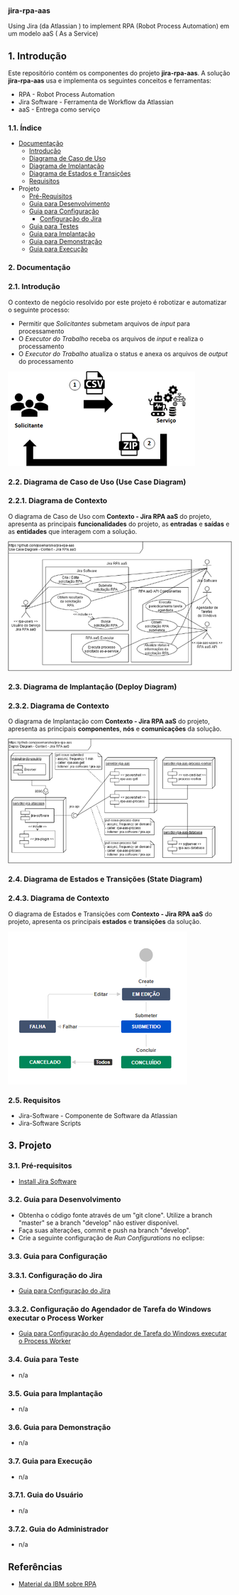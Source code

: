 ### jira-rpa-aas
Using Jira (da Atlassian ) to implement RPA (Robot Process Automation) em um modelo aaS ( As a Service)

## 1. Introdução

Este repositório contém os componentes do projeto **jira-rpa-aas**. A solução **jira-rpa-aas** usa e implementa os seguintes conceitos e ferramentas:
* RPA - Robot Process Automation
* Jira Software - Ferramenta de Workflow da Atlassian
* aaS - Entrega como serviço

### 1.1. Índice

* [Documentação](#2-documentação)
  * [Introdução](#21-introdução)
  * [Diagrama de Caso de Uso](#22-diagrama-de-caso-de-uso-use-case-diagram)
  * [Diagrama de Implantação](#23-diagrama-de-implantação-deploy-diagram)
  * [Diagrama de Estados e Transições](#24-diagrama-de-estados-e-transições-state-diagram)
  * [Requisitos](#25-requisitos)
* Projeto
  * [Pré-Requisitos](#31-pré-requisitos)
  * [Guia para Desenvolvimento](#32-guia-para-desenvolvimento)
  * [Guia para Configuração](#33-guia-para-configuração)
    * [Configuração do Jira](#331-configuração-do-jira)
  * [Guia para Testes](#34-guia-para-teste)
  * [Guia para Implantação](#35-guia-para-implantação)
  * [Guia para Demonstração](#36-guia-para-demonstração)
  * [Guia para Execução](#37-guia-para-execução)


### 2. Documentação

### 2.1. Introdução

O contexto de negócio resolvido por este projeto é robotizar e automatizar o seguinte processo:
* Permitir que _Solicitantes_ submetam arquivos de _input_ para processamento
* O _Executor do Trabalho_ receba os arquivos de _input_ e realiza o processamento
* O _Executor do Trabalho_ atualiza o status e anexa os arquivos de _output_ do processamento

![BusinessDiagram-Context](doc/BusinessDiagram%20-%20Context.png)


### 2.2. Diagrama de Caso de Uso (Use Case Diagram)
### 2.2.1. Diagrama de Contexto

O diagrama de Caso de Uso com **Contexto - Jira RPA aaS** do projeto, apresenta as principais **funcionalidades** do projeto, as **entradas** e **saídas** e as **entidades** que interagem com a solução.

![UseCaseDiagram-Context](doc/UseCaseDiagram%20-%20Context.png)

### 2.3. Diagrama de Implantação (Deploy Diagram)
### 2.3.2. Diagrama de Contexto

O diagrama de Implantação com **Contexto - Jira RPA aaS** do projeto, apresenta as principais **componentes**, **nós** e **comunicações** da solução.

![DeployDiagram-Context](doc/DeployDiagram%20-%20Context.png)

### 2.4. Diagrama de Estados e Transições (State Diagram)
### 2.4.3. Diagrama de Contexto

O diagrama de Estados e Transições com **Contexto - Jira RPA aaS** do projeto, apresenta os principais **estados** e **transições** da solução.

![StateDiagram-Context](doc/StateDiagram%20-%20Context.png)

### 2.5. Requisitos ###

* Jira-Software - Componente de Software da Atlassian
* Jira-Software Scripts


## 3. Projeto ##

### 3.1. Pré-requisitos ###

* [Install Jira Software](https://github.com/josemarsilva/eval-virtualbox-vm-ubuntu-server#324-atlassian-jira-software-e-jira-core-for-linux-ubuntu)


### 3.2. Guia para Desenvolvimento ###

* Obtenha o código fonte através de um "git clone". Utilize a branch "master" se a branch "develop" não estiver disponível.
* Faça suas alterações, commit e push na branch "develop".
* Crie a seguinte configuração de _Run Configurations_ no eclipse:


### 3.3. Guia para Configuração

### 3.3.1. Configuração do Jira

* [Guia para Configuração do Jira](doc/README-Config-Jira.md)


### 3.3.2. Configuração do Agendador de Tarefa do Windows executar o Process Worker

* [Guia para Configuração do Agendador de Tarefa do Windows executar o Process Worker](doc/README-Config-Agendador-Tarefas-Windows.md)


### 3.4. Guia para Teste

* n/a


### 3.5. Guia para Implantação

* n/a


### 3.6. Guia para Demonstração

* n/a

### 3.7. Guia para Execução

* n/a

### 3.7.1. Guia do Usuário

* n/a

### 3.7.2. Guia do Administrador

* n/a


## Referências ##

* [Material da IBM sobre RPA](https://www.ibm.com/br-pt/automation/rpa?p1=Search&p4=43700052629843287&p5=e&cm_mmc=Search_Google-_-1S_1S-_-LA_BR-_-rpa_e&cm_mmca7=71700000065117446&cm_mmca8=aud-382859943522:kwd-176772556&cm_mmca9=CjwKCAjw4KD0BRBUEiwA7MFNTWazNMU4x-6wijzylZIY0ZBcxdLkT1EZ3q8lX8PHy8jp0ooRJzmQKBoCivkQAvD_BwE&cm_mmca10=427854564440&cm_mmca11=e&gclid=CjwKCAjw4KD0BRBUEiwA7MFNTWazNMU4x-6wijzylZIY0ZBcxdLkT1EZ3q8lX8PHy8jp0ooRJzmQKBoCivkQAvD_BwE&gclsrc=aw.ds)
